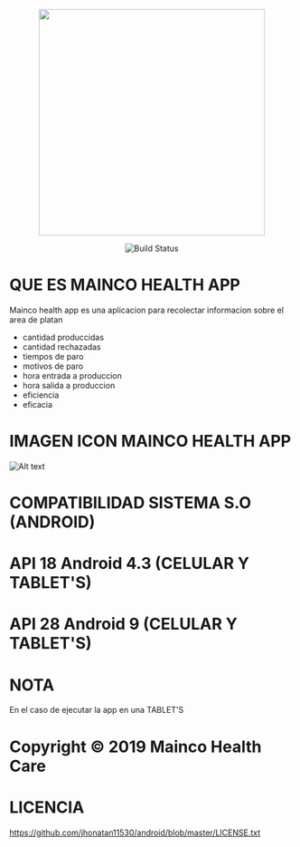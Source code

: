 <p align="center"><a target="_blank"><img src="https://github.com/jhonatan11530/android/blob/master/app/src/main/res/drawable/spash.jpg" width="400"></a></p>

<p align="center">
<a ><img src="https://travis-ci.org/laravel/framework.svg" alt="Build Status"></a>
</p>

#  QUE ES MAINCO HEALTH APP
Mainco health app es una aplicacion para recolectar informacion sobre el area de platan

- cantidad produccidas
- cantidad rechazadas
- tiempos de paro
- motivos de paro
- hora entrada a produccion
- hora salida a produccion
- eficiencia
- eficacia

# IMAGEN ICON MAINCO HEALTH APP
 ![Alt text](https://github.com/jhonatan11530/android/blob/master/app/src/main/res/mipmap-hdpi/mainco.png)



# COMPATIBILIDAD SISTEMA S.O (ANDROID)

# API 18 Android 4.3 (CELULAR Y TABLET'S)
# API 28 Android 9 (CELULAR Y TABLET'S)

# NOTA
En el caso de ejecutar la app en una TABLET'S

# Copyright © 2019 Mainco Health Care

# LICENCIA

https://github.com/jhonatan11530/android/blob/master/LICENSE.txt

